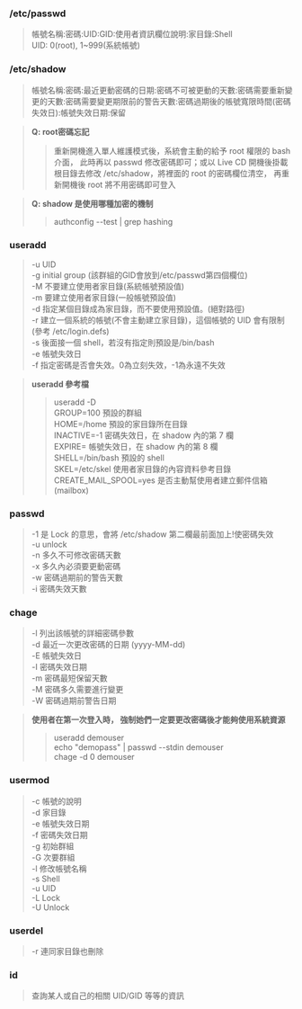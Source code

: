 ### /etc/passwd
>帳號名稱:密碼:UID:GID:使用者資訊欄位說明:家目錄:Shell<br>
>UID: 0(root), 1~999(系統帳號)

### /etc/shadow
>帳號名稱:密碼:最近更動密碼的日期:密碼不可被更動的天數:密碼需要重新變更的天數:密碼需要變更期限前的警告天數:密碼過期後的帳號寬限時間(密碼失效日):帳號失效日期:保留

> **Q: root密碼忘記**
>> 重新開機進入單人維護模式後，系統會主動的給予 root 權限的 bash 介面， 此時再以 passwd 修改密碼即可；或以 Live CD 開機後掛載根目錄去修改 /etc/shadow，將裡面的 root 的密碼欄位清空， 再重新開機後 root 將不用密碼即可登入

> **Q: shadow 是使用哪種加密的機制**
>> authconfig --test | grep hashing

### useradd
>-u UID<br>
>-g initial group (該群組的GID會放到/etc/passwd第四個欄位)<br>
>-M 不要建立使用者家目錄(系統帳號預設值)<br>
>-m 要建立使用者家目錄(一般帳號預設值)<br>
>-d 指定某個目錄成為家目錄，而不要使用預設值。(絕對路徑)<br>
>-r 建立一個系統的帳號(不會主動建立家目錄)，這個帳號的 UID 會有限制(參考 /etc/login.defs)<br>
>-s 後面接一個 shell，若沒有指定則預設是/bin/bash<br>
>-e 帳號失效日<br>
>-f 指定密碼是否會失效。0為立刻失效，-1為永遠不失效

>**useradd 參考檔**
>>useradd -D<br>
>>GROUP=100 預設的群組<br>
>>HOME=/home 預設的家目錄所在目錄<br>
>>INACTIVE=-1 密碼失效日，在 shadow 內的第 7 欄<br>
>>EXPIRE=	帳號失效日，在 shadow 內的第 8 欄<br>
>>SHELL=/bin/bash	預設的 shell<br>
>>SKEL=/etc/skel 使用者家目錄的內容資料參考目錄<br>
>>CREATE_MAIL_SPOOL=yes 是否主動幫使用者建立郵件信箱(mailbox)

### passwd
>-1 是 Lock 的意思，會將 /etc/shadow 第二欄最前面加上!使密碼失效<br>
>-u unlock<br>
>-n 多久不可修改密碼天數<br>
>-x 多久內必須要更動密碼<br>
>-w 密碼過期前的警告天數<br>
>-i 密碼失效天數

### chage
>-l 列出該帳號的詳細密碼參數<br>
>-d 最近一次更改密碼的日期 (yyyy-MM-dd)<br>
>-E 帳號失效日<br>
>-I 密碼失效日期<br>
>-m 密碼最短保留天數<br>
>-M 密碼多久需要進行變更<br>
>-W 密碼過期前警告日期

>**使用者在第一次登入時， 強制她們一定要更改密碼後才能夠使用系統資源**
>> useradd demouser<br>
>> echo "demopass" | passwd --stdin demouser<br>
>> chage -d 0 demouser

### usermod
>-c 帳號的說明<br>
>-d 家目錄<br>
>-e 帳號失效日期<br>
>-f 密碼失效日期<br>
>-g 初始群組<br>
>-G 次要群組<br>
>-l 修改帳號名稱<br>
>-s Shell<br>
>-u UID<br>
>-L Lock<br>
>-U Unlock

### userdel
>-r 連同家目錄也刪除

### id
>查詢某人或自己的相關 UID/GID 等等的資訊

